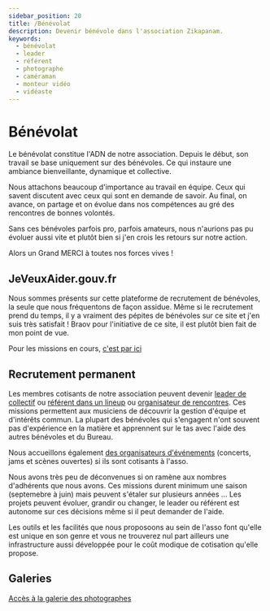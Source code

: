 ```yaml
---
sidebar_position: 20
title: /Bénévolat 
description: Devenir bénévole dans l'association Zikapanam.
keywords:
  - bénévolat
  - leader
  - référent
  - photographe
  - caméraman
  - monteur vidéo
  - vidéaste
---
```


# Bénévolat

Le bénévolat constitue l'ADN de notre association. Depuis le début, son travail se base uniquement sur des bénévoles. Ce qui instaure une ambiance bienveillante, dynamique et collective.

Nous attachons beaucoup d'importance au travail en équipe. Ceux qui savent discutent avec ceux qui sont en demande de savoir. Au final, on avance, on partage et on évolue dans nos compétences au gré des rencontres de bonnes volontés.

Sans ces bénévoles parfois pro, parfois amateurs, nous n'aurions pas pu évoluer aussi vite et plutôt bien si j'en crois les retours sur notre action.

Alors un Grand MERCI à toutes nos forces vives !

## JeVeuxAider.gouv.fr

Nous sommes présents sur cette plateforme de recrutement de bénévoles, la seule que nous fréquentons de façon assidue. Même si le recrutement prend du temps, il y a vraiment des pépites de bénévoles sur ce site et j'en suis très satisfait ! Braov pour l'initiative de ce site, il est plutôt bien fait de mon point de vue.

Pour les missions en cours, [c'est par ici](https://www.jeveuxaider.gouv.fr/organisations/17607-zikapanam)

## Recrutement permanent

Les membres cotisants de notre association peuvent devenir [leader de collectif](/docs/fonctionnement/la-vie-d-un-collectif) ou [référent dans un lineup](/docs/fonctionnement/lineup-satellite) ou [organisateur de rencontres](/docs/fonctionnement/organiser-une-rencontre).  Ces missions permettent aux musiciens de découvrir la gestion d'équipe et d'intérêts commun. La plupart des bénévoles qui s'engagent n'ont souvent pas d'expérience en la matière et apprennent sur le tas avec l'aide des autres bénévoles et du Bureau.

Nous accueillons également [des organisateurs d'événements](/docs/fonctionnement/organiser-une-soiree) (concerts, jams et scènes ouvertes) si ils sont cotisants à l'asso.

Nous avons très peu de déconvenues si on ramène aux nombres d'adhérents que nous avons. Ces missions durent minimum une saison (septemebre à juin) mais peuvent s'étaler sur plusieurs années ... Les projets peuvent évoluer, grandir ou changer, le leader ou référent est autonome sur ces décisions même si il peut demander de l'aide.

Les outils et les facilités que nous proposoons au sein de l'asso font qu'elle est unique en son genre et vous ne trouverez nul part ailleurs une infrastructure aussi développée pour le coût modique de cotisation qu'elle propose.

## Galeries

[Accès à la galerie des photographes](/docs/fonctionnement/organigramme#les-photographes)